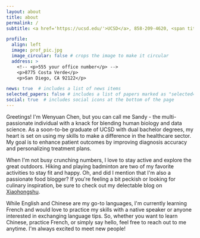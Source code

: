 ```yaml
---
layout: about
title: about
permalink: /
subtitle: <a href='https://ucsd.edu/'>UCSD</a>, 858-209-4620, <span title="Click to email"><a href="cwyuan1010@gmail.com">cwyuan1010@gmail.com</a></span>

profile:
  align: left
  image: prof_pic.jpg
  image_circular: false # crops the image to make it circular
  address: >
    <!-- <p>555 your office number</p> -->
    <p>8775 Costa Verde</p>
    <p>San Diego, CA 92122</p>

news: true  # includes a list of news items
selected_papers: false # includes a list of papers marked as "selected={true}"
social: true  # includes social icons at the bottom of the page
---
```

Greetings! I'm Wenyuan Chen, but you can call me Sandy - the multi-passionate individual with a knack for blending human biology and data science. As a soon-to-be graduate of UCSD with dual bachelor degrees, my heart is set on using my skills to make a difference in the healthcare sector. My goal is to enhance patient outcomes by improving diagnosis accuracy and personalizing treatment plans.

When I'm not busy crunching numbers, I love to stay active and explore the great outdoors. Hiking and playing badminton are two of my favorite activities to stay fit and happy. Oh, and did I mention that I'm also a passionate food blogger? If you're feeling a bit peckish or looking for culinary inspiration, be sure to check out my delectable blog on [Xiaohongshu](https://www.xiaohongshu.com/user/profile/5a151c6e11be103a6536af2d?xhsshare=CopyLink&appuid=5a151c6e11be103a6536af2d&apptime=1677262765).

While English and Chinese are my go-to languages, I'm currently learning French and would love to practice my skills with a native speaker or anyone interested in exchanging language tips. So, whether you want to learn Chinese, practice French, or simply say hello, feel free to reach out to me anytime. I'm always excited to meet new people!

<!-- Put your address / P.O. box / other info right below your picture. You can also disable any these elements by editing `profile` property of the YAML header of your `_pages/about.md`. Edit `_bibliography/papers.bib` and Jekyll will render your [publications page](/al-folio/publications/) automatically. -->

<!-- Link to your social media connections, too. This theme is set up to use [Font Awesome icons](http://fortawesome.github.io/Font-Awesome/) and [Academicons](https://jpswalsh.github.io/academicons/), like the ones below. Add your Facebook, Twitter, LinkedIn, Google Scholar, or just disable all of them. -->
